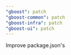 ```yaml
---
"gboost": patch
"gboost-common": patch
"gboost-infra": patch
"gboost-ui": patch
---
```


Improve package.json's
